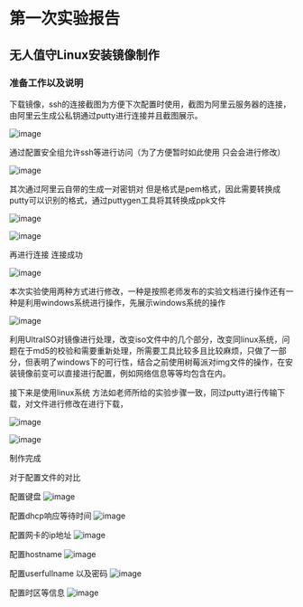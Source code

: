 # 第一次实验报告

## 无人值守Linux安装镜像制作

### 准备工作以及说明
下载镜像，ssh的连接截图为方便下次配置时使用，截图为阿里云服务器的连接，由阿里云生成公私钥通过putty进行连接并且截图展示。

![image](https://github.com/BurnyMcDull/image/raw/master/无人值守ubuntu镜像制作/1.png)

通过配置安全组允许ssh等进行访问（为了方便暂时如此使用 只会会进行修改）

![image](https://github.com/BurnyMcDull/image/raw/master/无人值守ubuntu镜像制作/3.png)

其次通过阿里云自带的生成一对密钥对 但是格式是pem格式，因此需要转换成putty可以识别的格式，通过puttygen工具将其转换成ppk文件

![image](https://github.com/BurnyMcDull/image/raw/master/无人值守ubuntu镜像制作/2.png)

![image](https://github.com/BurnyMcDull/image/raw/master/无人值守ubuntu镜像制作/4.png)

再进行连接 连接成功

![image](https://github.com/BurnyMcDull/image/raw/master/无人值守ubuntu镜像制作/5.png)

本次实验使用两种方式进行修改，一种是按照老师发布的实验文档进行操作还有一种是利用windows系统进行操作，先展示windows系统的操作

![image](https://github.com/BurnyMcDull/image/raw/master/无人值守ubuntu镜像制作/7.png)

利用UltraISO对镜像进行处理，改变iso文件中的几个部分，改变同linux系统，问题在于md5的校验和需要重新处理，所需要工具比较多且比较麻烦，只做了一部分，但表明了windows下的可行性，结合之前使用树莓派对img文件的操作，在安装镜像前变可以直接进行配置，例如网络信息等等均包含在内。

接下来是使用linux系统 方法如老师所给的实验步骤一致，同过putty进行传输下载，对文件进行修改在进行下载，

![image](https://github.com/BurnyMcDull/image/raw/master/无人值守ubuntu镜像制作/8.png)

![image](https://github.com/BurnyMcDull/image/raw/master/无人值守ubuntu镜像制作/9.png)

制作完成

对于配置文件的对比

配置键盘
![image](https://github.com/BurnyMcDull/image/raw/master/无人值守ubuntu镜像制作/10.png)

配置dhcp响应等待时间
![image](https://github.com/BurnyMcDull/image/raw/master/无人值守ubuntu镜像制作/11.png)

配置网卡的ip地址
![image](https://github.com/BurnyMcDull/image/raw/master/无人值守ubuntu镜像制作/12.png)

配置hostname
![image](https://github.com/BurnyMcDull/image/raw/master/无人值守ubuntu镜像制作/13.png)

配置userfullname 以及密码
![image](https://github.com/BurnyMcDull/image/raw/master/无人值守ubuntu镜像制作/14.png)

配置时区等信息
![image](https://github.com/BurnyMcDull/image/raw/master/无人值守ubuntu镜像制作/15.png)

